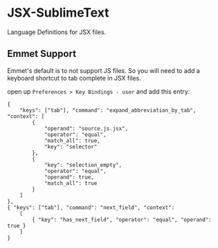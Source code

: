 JSX-SublimeText
===============

Language Definitions for JSX files.




Emmet Support
-------------
Emmet's default is to not support JS files. So you will need to add a keyboard shortcut to tab complete in JSX files.

open up `Preferences > Key Bindings - user` and add this entry:


    {
        "keys": ["tab"], "command": "expand_abbreviation_by_tab", "context": [
            {
                "operand": "source.js.jsx", 
                "operator": "equal", 
                "match_all": true, 
                "key": "selector"
            },
            {   
                "key": "selection_empty", 
                "operator": "equal", 
                "operand": true,
                "match_all": true 
            }
        ]
    },
    { "keys": ["tab"], "command": "next_field", "context":
        [
            { "key": "has_next_field", "operator": "equal", "operand": true }
        ]
    }
